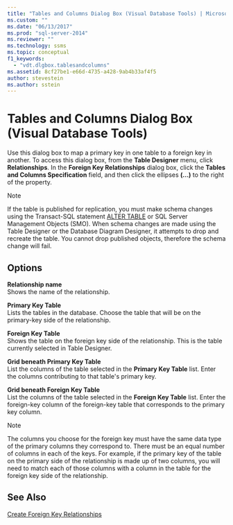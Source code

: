 ```yaml
---
title: "Tables and Columns Dialog Box (Visual Database Tools) | Microsoft Docs"
ms.custom: ""
ms.date: "06/13/2017"
ms.prod: "sql-server-2014"
ms.reviewer: ""
ms.technology: ssms
ms.topic: conceptual
f1_keywords: 
  - "vdt.dlgbox.tablesandcolumns"
ms.assetid: 8cf27be1-e66d-4735-a428-9ab4b33af4f5
author: stevestein
ms.author: sstein
---
```

# Tables and Columns Dialog Box (Visual Database Tools)
  Use this dialog box to map a primary key in one table to a foreign key in another. To access this dialog box, from the **Table Designer** menu, click **Relationships**. In the **Foreign Key Relationships** dialog box, click the **Tables and Columns Specification** field, and then click the ellipses **(...)** to the right of the property.  
  
> [!NOTE]  
>  If the table is published for replication, you must make schema changes using the Transact-SQL statement [ALTER TABLE](/sql/t-sql/statements/alter-table-transact-sql) or SQL Server Management Objects (SMO). When schema changes are made using the Table Designer or the Database Diagram Designer, it attempts to drop and recreate the table. You cannot drop published objects, therefore the schema change will fail.  
  
## Options  
 **Relationship name**  
 Shows the name of the relationship.  
  
 **Primary Key Table**  
 Lists the tables in the database. Choose the table that will be on the primary-key side of the relationship.  
  
 **Foreign Key Table**  
 Shows the table on the foreign key side of the relationship. This is the table currently selected in Table Designer.  
  
 **Grid beneath Primary Key Table**  
 List the columns of the table selected in the **Primary Key Table** list. Enter the columns contributing to that table's primary key.  
  
 **Grid beneath Foreign Key Table**  
 List the columns of the table selected in the **Foreign Key Table** list. Enter the foreign-key column of the foreign-key table that corresponds to the primary key column.  
  
> [!NOTE]  
>  The columns you choose for the foreign key must have the same data type of the primary columns they correspond to. There must be an equal number of columns in each of the keys. For example, if the primary key of the table on the primary side of the relationship is made up of two columns, you will need to match each of those columns with a column in the table for the foreign key side of the relationship.  
  
## See Also  
 [Create Foreign Key Relationships](../../relational-databases/tables/create-foreign-key-relationships.md)  
  
  
